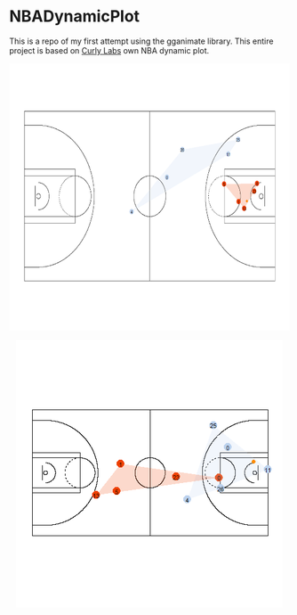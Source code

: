 # NBADynamicPlot
This is a repo of my first attempt using the gganimate library. This entire project is based on [Curly Labs](http://curleylab.psych.columbia.edu/nba.html) own NBA dynamic plot.

<p align="center"><img src = "https://github.com/HTiscar/NBADynamicPlot/blob/master/Static_Plot.png" height = "480" width = "720"></p>

<p align ="center"><img src = "https://github.com/HTiscar/NBADynamicPlot/blob/master/Dynamic_Animation.gif"></p>
